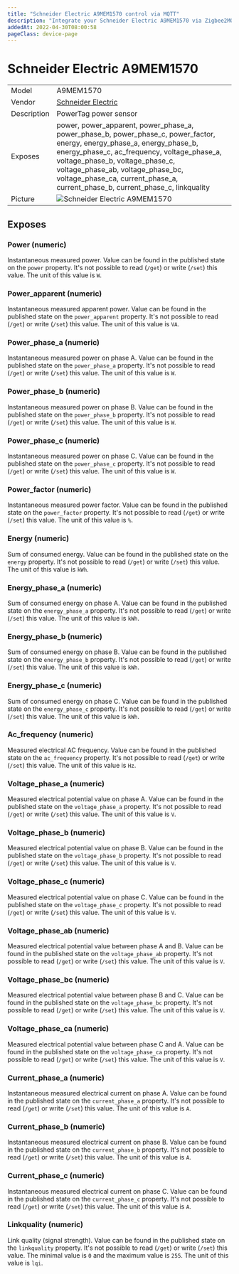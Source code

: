 ```yaml
---
title: "Schneider Electric A9MEM1570 control via MQTT"
description: "Integrate your Schneider Electric A9MEM1570 via Zigbee2MQTT with whatever smart home infrastructure you are using without the vendor's bridge or gateway."
addedAt: 2022-04-30T08:00:58
pageClass: device-page
---
```


<!-- !!!! -->
<!-- ATTENTION: This file is auto-generated through docgen! -->
<!-- You can only edit the "Notes"-Section between the two comment lines "Notes BEGIN" and "Notes END". -->
<!-- Do not use h1 or h2 heading within "## Notes"-Section. -->
<!-- !!!! -->

# Schneider Electric A9MEM1570

|     |     |
|-----|-----|
| Model | A9MEM1570  |
| Vendor  | [Schneider Electric](/supported-devices/#v=Schneider%20Electric)  |
| Description | PowerTag power sensor |
| Exposes | power, power_apparent, power_phase_a, power_phase_b, power_phase_c, power_factor, energy, energy_phase_a, energy_phase_b, energy_phase_c, ac_frequency, voltage_phase_a, voltage_phase_b, voltage_phase_c, voltage_phase_ab, voltage_phase_bc, voltage_phase_ca, current_phase_a, current_phase_b, current_phase_c, linkquality |
| Picture | ![Schneider Electric A9MEM1570](https://www.zigbee2mqtt.io/images/devices/A9MEM1570.jpg) |


<!-- Notes BEGIN: You can edit here. Add "## Notes" headline if not already present. -->


<!-- Notes END: Do not edit below this line -->




## Exposes

### Power (numeric)
Instantaneous measured power.
Value can be found in the published state on the `power` property.
It's not possible to read (`/get`) or write (`/set`) this value.
The unit of this value is `W`.

### Power_apparent (numeric)
Instantaneous measured apparent power.
Value can be found in the published state on the `power_apparent` property.
It's not possible to read (`/get`) or write (`/set`) this value.
The unit of this value is `VA`.

### Power_phase_a (numeric)
Instantaneous measured power on phase A.
Value can be found in the published state on the `power_phase_a` property.
It's not possible to read (`/get`) or write (`/set`) this value.
The unit of this value is `W`.

### Power_phase_b (numeric)
Instantaneous measured power on phase B.
Value can be found in the published state on the `power_phase_b` property.
It's not possible to read (`/get`) or write (`/set`) this value.
The unit of this value is `W`.

### Power_phase_c (numeric)
Instantaneous measured power on phase C.
Value can be found in the published state on the `power_phase_c` property.
It's not possible to read (`/get`) or write (`/set`) this value.
The unit of this value is `W`.

### Power_factor (numeric)
Instantaneous measured power factor.
Value can be found in the published state on the `power_factor` property.
It's not possible to read (`/get`) or write (`/set`) this value.
The unit of this value is `%`.

### Energy (numeric)
Sum of consumed energy.
Value can be found in the published state on the `energy` property.
It's not possible to read (`/get`) or write (`/set`) this value.
The unit of this value is `kWh`.

### Energy_phase_a (numeric)
Sum of consumed energy on phase A.
Value can be found in the published state on the `energy_phase_a` property.
It's not possible to read (`/get`) or write (`/set`) this value.
The unit of this value is `kWh`.

### Energy_phase_b (numeric)
Sum of consumed energy on phase B.
Value can be found in the published state on the `energy_phase_b` property.
It's not possible to read (`/get`) or write (`/set`) this value.
The unit of this value is `kWh`.

### Energy_phase_c (numeric)
Sum of consumed energy on phase C.
Value can be found in the published state on the `energy_phase_c` property.
It's not possible to read (`/get`) or write (`/set`) this value.
The unit of this value is `kWh`.

### Ac_frequency (numeric)
Measured electrical AC frequency.
Value can be found in the published state on the `ac_frequency` property.
It's not possible to read (`/get`) or write (`/set`) this value.
The unit of this value is `Hz`.

### Voltage_phase_a (numeric)
Measured electrical potential value on phase A.
Value can be found in the published state on the `voltage_phase_a` property.
It's not possible to read (`/get`) or write (`/set`) this value.
The unit of this value is `V`.

### Voltage_phase_b (numeric)
Measured electrical potential value on phase B.
Value can be found in the published state on the `voltage_phase_b` property.
It's not possible to read (`/get`) or write (`/set`) this value.
The unit of this value is `V`.

### Voltage_phase_c (numeric)
Measured electrical potential value on phase C.
Value can be found in the published state on the `voltage_phase_c` property.
It's not possible to read (`/get`) or write (`/set`) this value.
The unit of this value is `V`.

### Voltage_phase_ab (numeric)
Measured electrical potential value between phase A and B.
Value can be found in the published state on the `voltage_phase_ab` property.
It's not possible to read (`/get`) or write (`/set`) this value.
The unit of this value is `V`.

### Voltage_phase_bc (numeric)
Measured electrical potential value between phase B and C.
Value can be found in the published state on the `voltage_phase_bc` property.
It's not possible to read (`/get`) or write (`/set`) this value.
The unit of this value is `V`.

### Voltage_phase_ca (numeric)
Measured electrical potential value between phase C and A.
Value can be found in the published state on the `voltage_phase_ca` property.
It's not possible to read (`/get`) or write (`/set`) this value.
The unit of this value is `V`.

### Current_phase_a (numeric)
Instantaneous measured electrical current on phase A.
Value can be found in the published state on the `current_phase_a` property.
It's not possible to read (`/get`) or write (`/set`) this value.
The unit of this value is `A`.

### Current_phase_b (numeric)
Instantaneous measured electrical current on phase B.
Value can be found in the published state on the `current_phase_b` property.
It's not possible to read (`/get`) or write (`/set`) this value.
The unit of this value is `A`.

### Current_phase_c (numeric)
Instantaneous measured electrical current on phase C.
Value can be found in the published state on the `current_phase_c` property.
It's not possible to read (`/get`) or write (`/set`) this value.
The unit of this value is `A`.

### Linkquality (numeric)
Link quality (signal strength).
Value can be found in the published state on the `linkquality` property.
It's not possible to read (`/get`) or write (`/set`) this value.
The minimal value is `0` and the maximum value is `255`.
The unit of this value is `lqi`.

